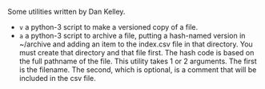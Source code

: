 Some utilities written by Dan Kelley.

* `v` a python-3 script to make a versioned copy of a file.
* `a` a python-3 script to archive a file, putting a hash-named
  version in ~/archive and adding an item to the index.csv file in
  that directory.  You must create that directory and that file first.
  The hash code is based on the full pathname of the file. This
  utility takes 1 or 2 arguments.  The first is the filename. The
  second, which is optional, is a comment that will be included in the
  csv file.
